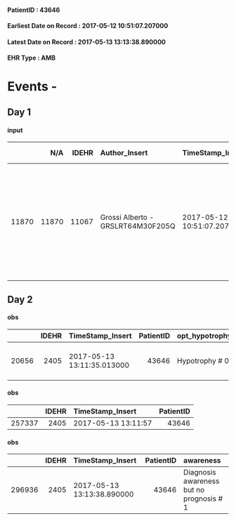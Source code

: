 
#### PatientID : 43646
#### Earliest Date on Record : 2017-05-12 10:51:07.207000
#### Latest Date on Record : 2017-05-13 13:13:38.890000
#### EHR Type : AMB

# Events - 

## Day 1

#### input
|       |    N/A |   IDEHR | Author_Insert                     | TimeStamp_Insert           | EHRType   |   PatientID |   IDDigitalSignDocument | persone_vicine   |   Unnamed: 0_x.1 |   IDANAMNESI_SOCIALE | Patient   | FamigliaAltro   | Paziente_T   | FamigliaAltro_T   |   Non_Rilevabile_x.1 | Note_Non_Rilevabile_x.1   | opt_Problemi   | chk_contr_sintomi   | opt_paziente_a   | opt_famiglia_a   | opt_adeguatezza   | opt_paziente_solo   | ds_note_con                                                                         | opt_presente_assente   | Presenza_minori   | Caregiver_principale   | opt_capacita     | ds_familiari_coinv   | opt_risorse_ec   | ds_note_prio                                                                                                                                                                                       | opt_paziente_ad   | opt_caregiver_ad   | Needs     | Domestic partnership   | Fragility                    |
|------:|-------:|--------:|:----------------------------------|:---------------------------|:----------|------------:|------------------------:|:-----------------|-----------------:|---------------------:|:----------|:----------------|:-------------|:------------------|---------------------:|:--------------------------|:---------------|:--------------------|:-----------------|:-----------------|:------------------|:--------------------|:------------------------------------------------------------------------------------|:-----------------------|:------------------|:-----------------------|:-----------------|:---------------------|:-----------------|:---------------------------------------------------------------------------------------------------------------------------------------------------------------------------------------------------|:------------------|:-------------------|:----------|:-----------------------|:-----------------------------|
| 11870 |  11870 |   11067 | Grossi Alberto - GRSLRT64M30F205Q | 2017-05-12 10:51:07.207000 | AMB       |       43646 |                  746608 | N/A              |             6079 |                 3841 | Si#1      | Si#1            | Parziale#2   | Si#1              |                    0 | NR                        | No#0           | controllo sintomi#0 | Congruenti#1     | Congruenti#1     | Da valutare#2     | No#0                | Vive con il marito, due figli fuori casa collaborano quotidianamente all'assistenza | Presente#1             | No#0              | figlio Alessandro      | Incrementabile#1 | sons                 | Da valutare#2    | Paziente assistita da AD del Buzzi dssa Cesaris chiede il ricovero per stanchezza della famiglia a fronte dell'aggravamento del quadro clinico. Probabilmente sar√† un ricovero per accompgnamento | Totale#2          | Totale#2           | Clinici#0 | Coniuge/Convivente#0   | sovraccarico assistenziale#4 |


## Day 2

#### obs
|       |   IDEHR | TimeStamp_Insert           |   PatientID | opt_hypotrophy   | chk_eloquence     | asthenia     | dyspnoea                           | body_temp    | agitation_behavior_freq   | cognitive_state   |
|------:|--------:|:---------------------------|------------:|:-----------------|:------------------|:-------------|:-----------------------------------|:-------------|:--------------------------|:------------------|
| 20656 |    2405 | 2017-05-13 13:11:35.013000 |       43646 | Hypotrophy # 0   | fluent speech # 0 | Moderate # 2 | first episode, moderate effort 3 # | Apyrexia # 0 | quiet # 0                 | Polished # 2      |

#### obs
|        |   IDEHR | TimeStamp_Insert    |   PatientID |
|-------:|--------:|:--------------------|------------:|
| 257337 |    2405 | 2017-05-13 13:11:57 |       43646 |

#### obs
|        |   IDEHR | TimeStamp_Insert           |   PatientID | awareness                                |
|-------:|--------:|:---------------------------|------------:|:-----------------------------------------|
| 296936 |    2405 | 2017-05-13 13:13:38.890000 |       43646 | Diagnosis awareness but no prognosis # 1 |


